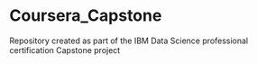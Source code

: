 # Coursera_Capstone
Repository created as part of the IBM Data Science professional certification Capstone project

